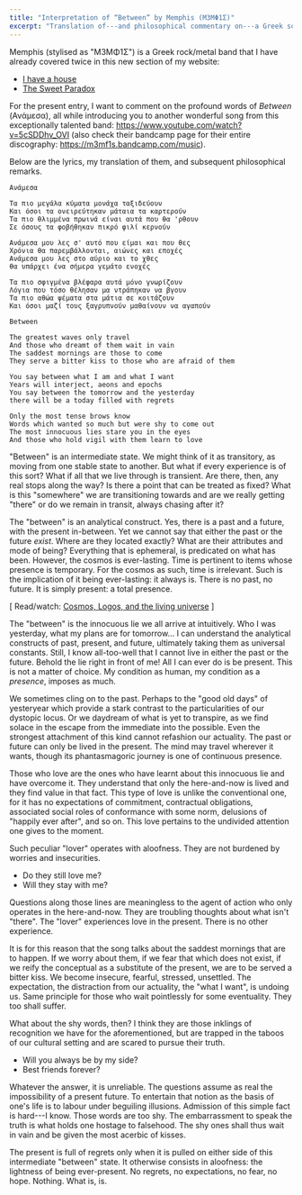 ```yaml
---
title: "Interpretation of “Between” by Memphis (Μ3ΜΦ1Σ)"
excerpt: "Translation of---and philosophical commentary on---a Greek song whose translated title is 'Between'."
---
```


Memphis (stylised as "Μ3ΜΦ1Σ") is a Greek rock/metal band that I have
already covered twice in this new section of my website:

- [I have a house](https://protesilaos.com/interpretations/2022-07-18-memphis-house/)
- [The Sweet Paradox](https://protesilaos.com/interpretations/2022-07-01-memphis-sweet-paradox/)

For the present entry, I want to comment on the profound words of
_Between_ (Ανάμεσα), all while introducing you to another wonderful song
from this exceptionally talented band:
<https://www.youtube.com/watch?v=5cSDDhv_OVI> (also check their bandcamp
page for their entire discography: <https://m3mf1s.bandcamp.com/music>).

Below are the lyrics, my translation of them, and subsequent
philosophical remarks.

```
Ανάμεσα

Τα πιο μεγάλα κύματα μονάχα ταξιδεύουν
Και όσοι τα ονειρεύτηκαν μάταια τα καρτερούν
Τα πιο θλιμμένα πρωινά είναι αυτά που θα 'ρθουν
Σε όσους τα φοβήθηκαν πικρό φιλί κερνούν

Aνάμεσα μου λες σ' αυτό που είμαι και που θες
Χρόνια θα παρεμβάλλονται, αιώνες και εποχές
Aνάμεσα μου λες στο αύριο και το χθες
θα υπάρχει ένα σήμερα γεμάτο ενοχές

Τα πιο σφιγμένα βλέφαρα αυτά μόνο γνωρίζουν
Λόγια που τόσο θέλησαν μα ντράπηκαν να βγουν
Τα πιο αθώα ψέματα στα μάτια σε κοιτάζουν
Και όσοι μαζί τους ξαγρυπνούν μαθαίνουν να αγαπούν
```

```
Between

The greatest waves only travel
And those who dreamt of them wait in vain
The saddest mornings are those to come
They serve a bitter kiss to those who are afraid of them

You say between what I am and what I want
Years will interject, aeons and epochs
You say between the tomorrow and the yesterday
there will be a today filled with regrets

Only the most tense brows know
Words which wanted so much but were shy to come out
The most innocuous lies stare you in the eyes
And those who hold vigil with them learn to love
```

"Between" is an intermediate state.  We might think of it as transitory,
as moving from one stable state to another.  But what if every
experience is of this sort?  What if all that we live through is
transient.  Are there, then, any real stops along the way?  Is there a
point that can be treated as fixed?  What is this "somewhere" we are
transitioning towards and are we really getting "there" or do we remain
in transit, always chasing after it?

The "between" is an analytical construct.  Yes, there is a past and a
future, with the present in-between.  Yet we cannot say that either the
past or the future _exist_.  Where are they located exactly?  What are
their attributes and mode of being?  Everything that is ephemeral, is
predicated on what has been.  However, the cosmos is ever-lasting.  Time
is pertinent to items whose presence is temporary.  For the cosmos as
such, time is irrelevant.  Such is the implication of it being
ever-lasting: it always is.  There is no past, no future.  It is simply
present: a total presence.

[ Read/watch: [Cosmos, Logos, and the living universe](https://protesilaos.com/books/2022-02-05-cosmos-logos-living-universe/) ]

The "between" is the innocuous lie we all arrive at intuitively.  Who I
was yesterday, what my plans are for tomorrow...  I can understand the
analytical constructs of past, present, and future, ultimately taking
them as universal constants.  Still, I know all-too-well that I cannot
live in either the past or the future.  Behold the lie right in front of
me!  All I can ever do is be present.  This is not a matter of choice.
My condition as human, my condition as a _presence_, imposes as much.

We sometimes cling on to the past.  Perhaps to the "good old days" of
yesteryear which provide a stark contrast to the particularities of our
dystopic locus.  Or we daydream of what is yet to transpire, as we find
solace in the escape from the immediate into the possible.  Even the
strongest attachment of this kind cannot refashion our actuality.  The
past or future can only be lived in the present.  The mind may travel
wherever it wants, though its phantasmagoric journey is one of
continuous presence.

Those who love are the ones who have learnt about this innocuous lie and
have overcome it.  They understand that only the here-and-now is lived
and they find value in that fact.  This type of love is unlike the
conventional one, for it has no expectations of commitment, contractual
obligations, associated social roles of conformance with some norm,
delusions of "happily ever after", and so on.  This love pertains to the
undivided attention one gives to the moment.

Such peculiar "lover" operates with aloofness.  They are not burdened by
worries and insecurities.

- Do they still love me?
- Will they stay with me?

Questions along those lines are meaningless to the agent of action who
only operates in the here-and-now.  They are troubling thoughts about
what isn't "there".  The "lover" experiences love in the present.  There
is no other experience.

It is for this reason that the song talks about the saddest mornings
that are to happen.  If we worry about them, if we fear that which does
not exist, if we reify the conceptual as a substitute of the present, we
are to be served a bitter kiss.  We become insecure, fearful, stressed,
unsettled.  The expectation, the distraction from our actuality, the
"what I want", is undoing us.  Same principle for those who wait
pointlessly for some eventuality.  They too shall suffer.

What about the shy words, then?  I think they are those inklings of
recognition we have for the aforementioned, but are trapped in the
taboos of our cultural setting and are scared to pursue their truth.

- Will you always be by my side?
- Best friends forever?

Whatever the answer, it is unreliable.  The questions assume as real the
impossibility of a present future.  To entertain that notion as the
basis of one's life is to labour under beguiling illusions.  Admission
of this simple fact is hard---I know.  Those words are too shy.  The
embarrassment to speak the truth is what holds one hostage to falsehood.
The shy ones shall thus wait in vain and be given the most acerbic of
kisses.

The present is full of regrets only when it is pulled on either side of
this intermediate "between" state.  It otherwise consists in aloofness:
the lightness of being ever-present.  No regrets, no expectations, no
fear, no hope.  Nothing.  What is, is.
